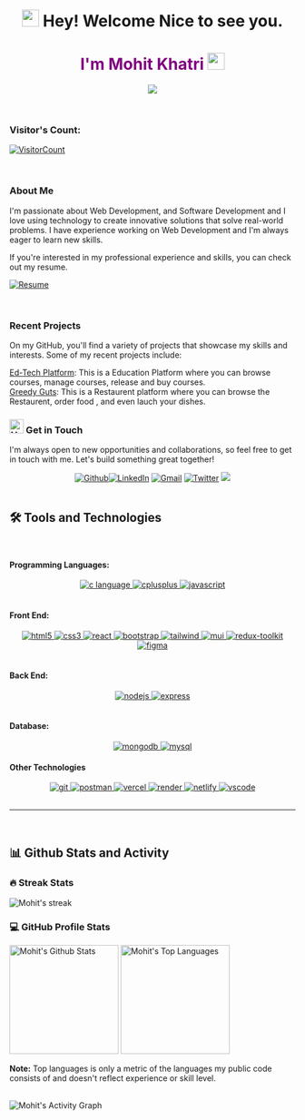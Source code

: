<h1 align="center">
  <img
    src="https://emojis.slackmojis.com/emojis/images/1643514732/7373/hand_wave.gif?1643514732"
    width="30"
  /> Hey! Welcome Nice to see you.
</h1>
<h1 align="center" style="color:purple;">I'm Mohit Khatri <img
    src="https://emojis.slackmojis.com/emojis/images/1531849430/4246/blob-sunglasses.gif?1531849430"
    width="30"
  /></h1>

<p align="center">
    <img src="https://readme-typing-svg.demolab.com/?lines=Full-stack%20web%20%20developer;Always%20learning%20new%20things&font=Fira%20Code&center=true&width=440&height=45&color=6495ED&vCenter=true&pause=1000&size=22" />
</p>

<br/>

### Visitor's Count:

<a align="center" href="https://profile-counter.glitch.me/{mohitkhatri13}/count.svg">
  
  ![VisitorCount](https://profile-counter.glitch.me/{mohitkhatri13}/count.svg)  
</a>

<br/>

### About Me

I'm passionate about Web Development, and Software Development and I love using technology to create innovative solutions that solve real-world problems. I have experience working on Web Development and I'm always eager to learn new skills.

If you're interested in my professional experience and skills, you can check out my resume.

[![Resume](https://img.shields.io/badge/Mohit%20Khatri-RESUME-blue?style=for-the-badge&labelColor=1DA1F2&color=5865f2&logoColor=white)]()

<br/>

### Recent Projects

On my GitHub, you'll find a variety of projects that showcase my skills and interests. Some of my recent projects include:

[Ed-Tech Platform](https://github.com/mohitkhatri13/EdTech-Platform.git): This is a Education Platform where you can browse courses, manage courses, release and buy courses.<br/>
[Greedy Guts](https://github.com/mohitkhatri13/Food-Restaurent.git): This is a Restaurent platform where you can browse the Restaurent, order food , and even lauch your dishes.<br/>

### <img src="https://raw.githubusercontent.com/Tarikul-Islam-Anik/Animated-Fluent-Emojis/master/Emojis/Hand%20gestures/Handshake.png" alt="Handshake" width="25" height="25" /> Get in Touch

I'm always open to new opportunities and collaborations, so feel free to get in touch with me. Let's build something great together!

<div align='center'><a href="https://github.com/mohitkhatri13" target="_blank"><img alt="Github" src="https://img.shields.io/badge/GitHub-%2312100E.svg?&style=for-the-badge&logo=Github&logoColor=white" /></a><a href="https://www.linkedin.com/in/mohit-khatri-138588220/" target="_blank"><img alt="LinkedIn" src="https://img.shields.io/badge/linkedin-%230077B5.svg?&style=for-the-badge&logo=linkedin&logoColor=white" /></a> <a href="mohitkhatri9166@gmail.com" target="_blank"><img alt="Gmail" src="https://img.shields.io/badge/Gmail-D14836?style=for-the-badge&logo=gmail&logoColor=white" /></a> <a href="https://twitter.com/" target="_blank"><img alt="Twitter" src="https://img.shields.io/badge/twitter-%231DA1F2.svg?&style=for-the-badge&logo=twitter&logoColor=white" /></a>
<a href="https://discord.com/"><img src="https://img.shields.io/badge/Discord-%235865F2.svg?style=for-the-badge&logo=discord&logoColor=white"></a>

</div>
<br/>

<h2>🛠️ Tools and Technologies</h2>

<br/>

<h4>Programming Languages:</h4>

<div align="center">
<a href="https://www.cprogramming.com/" target="_blank" rel="noreferrer"> <img src="https://img.shields.io/badge/C-00599C?style=for-the-badge&logo=c&logoColor=white" alt="c language" /> </a>
<a href="https://www.w3schools.com/cpp/" target="_blank" rel="noreferrer"> <img src="https://img.shields.io/badge/C%2B%2B-00599C?style=for-the-badge&logo=c%2B%2B&logoColor=white" alt="cplusplus"/> </a>
<a href="https://developer.mozilla.org/en-US/docs/Web/JavaScript" target="_blank" rel="noreferrer"> <img src="https://img.shields.io/badge/JavaScript-F7DF1E?style=for-the-badge&logo=javascript&logoColor=black" alt="javascript"/> </a>
<!-- <a href="https://www.typescriptlang.org/" target="_blank" rel="noreferrer"> <img src="https://img.shields.io/badge/TypeScript-007ACC?style=for-the-badge&logo=typescript&logoColor=white" alt="typescript"/> </a> -->
<!-- <a href="https://www.python.org" target="_blank">
<img
    src="https://img.shields.io/badge/Python-14354C?style=for-the-badge&logo=python&logoColor=white"
    alt="python"
  />
</a> -->
<!-- <a href="https://dotnet.microsoft.com/en-us/languages/csharp" target="_blank"> -->
<!-- <img
    src="https://img.shields.io/badge/C%23-239120?style=for-the-badge&logo=c-sharp&logoColor=white"
    alt="csharp"
  />
</a> -->
</div>

<br/>

<h4>Front End:</h4>
<div align="center">
<a href="https://www.w3.org/html/" target="_blank" rel="noreferrer"> <img src="https://img.shields.io/badge/HTML5-E34F26?style=for-the-badge&logo=html5&logoColor=white" alt="html5"/> </a>
<a href="https://www.w3schools.com/css/" target="_blank" rel="noreferrer"> <img src="https://img.shields.io/badge/CSS3-1572B6?style=for-the-badge&logo=css3&logoColor=white" alt="css3" /> </a>
<!-- <a href="https://sass-lang.com/" target="_blank" rel="noreferrer"> <img src="https://img.shields.io/badge/Sass-CC6699?style=for-the-badge&logo=sass&logoColor=white" alt="sass" /> </a> -->
<a href="https://reactjs.org/" target="_blank" rel="noreferrer"> <img src="https://img.shields.io/badge/React-20232A?style=for-the-badge&logo=react&logoColor=white&color=148dff" alt="react" /> </a>
<a href="https://getbootstrap.com" target="_blank" rel="noreferrer"> <img src="https://img.shields.io/badge/Bootstrap-563D7C?style=for-the-badge&logo=bootstrap&logoColor=white" alt="bootstrap" /> </a>
<a href="https://tailwindcss.com/" target="_blank" rel="noreferrer"> <img src="https://img.shields.io/badge/Tailwind_CSS-38B2AC?style=for-the-badge&logo=tailwind-css&logoColor=white" alt="tailwind" /> </a>
<a href="https://mui.com/" target="_blank" rel="noreferrer"> <img src="https://img.shields.io/badge/Material--UI-0081CB?style=for-the-badge&logo=material-ui&logoColor=white" alt="mui" /> </a>
<a href="https://redux-toolkit.js.org/" target="_blank" rel="noreferrer"> <img src="https://img.shields.io/badge/Redux-593D88?style=for-the-badge&logo=redux&logoColor=white" alt="redux-toolkit" /> </a>
<a href="https://www.figma.com/" target="_blank" rel="noreferrer"> <img src="https://img.shields.io/badge/Figma-F24E1E?style=for-the-badge&logo=figma&logoColor=white" alt="figma" /> </a>

</div>

<br/>

<h4>Back End:</h4>
<div align="center">
<a href="https://nodejs.org" target="_blank" rel="noreferrer"> <img src="https://img.shields.io/badge/Node.js-8A2BE2?style=for-the-badge&logo=Node.js&color=b3ffb0" alt="nodejs" /> </a>
<a href="https://expressjs.com" target="_blank" rel="noreferrer"> <img src="https://img.shields.io/badge/Express.js-404D59?style=for-the-badge&color=008712" alt="express"/> </a>
<!-- <a href="https://firebase.google.com/" target="_blank"> -->
<!--   <img
    src="https://img.shields.io/badge/firebase-%23039BE5.svg?style=for-the-badge&logo=firebase"
    alt="firebase"
  /> -->
<!-- </a> -->
<!-- <a href="https://flask.palletsprojects.com/" target="_blank" rel="noreferrer"> <img src="https://img.shields.io/badge/Flask-000000?style=for-the-badge&logo=flask&logoColor=black&color=fcf403" alt="flask" /> </a> -->

</div>

<br/>

<h4>Database:</h4>
<div align="center">
<a href="https://www.mongodb.com/" target="_blank" rel="noreferrer"> <img src="https://img.shields.io/badge/MongoDB-4EA94B?style=for-the-badge&logo=mongodb&logoColor=white" alt="mongodb" /> </a>
<a href="https://www.mysql.com/" target="_blank" rel="noreferrer"> <img src="https://img.shields.io/badge/MySQL-00000F?style=for-the-badge&logo=mysql&logoColor=orange&color=257bc2" alt="mysql" /> </a>

</div>


<h4>Other Technologies</h4>
<div align="center">
<a href="https://git-scm.com/" target="_blank" rel="noreferrer"> <img src="https://img.shields.io/badge/git-%23F05033.svg?style=for-the-badge&logo=git&logoColor=white" alt="git" /> </a>
<a href="https://postman.com" target="_blank" rel="noreferrer"> <img src="https://img.shields.io/badge/Postman-FF6C37?style=for-the-badge&logo=postman&logoColor=white" alt="postman" /> </a>
<!-- <a href="https://insomnia.rest/" target="_blank" rel="noreferrer"> <img src="https://img.shields.io/badge/Insomnia-black?style=for-the-badge&logo=insomnia&logoColor=5849BE" alt="insomnia" /> </a> -->
<a href="https://vercel.com/" target="_blank" rel="noreferrer"> <img src="https://img.shields.io/badge/vercel-%23000000.svg?style=for-the-badge&logo=vercel&logoColor=white" alt="vercel" /> </a>
<a href="https://render.com/" target="_blank" rel="noreferrer"> <img src="https://img.shields.io/badge/Render-%46E3B7.svg?style=for-the-badge&logo=render&logoColor=white" alt="render" /> </a>
<a href="https://netlify.com" target="_blank" rel="noreferrer"> <img src="https://img.shields.io/badge/netlify-%23000000.svg?style=for-the-badge&logo=netlify&logoColor=#00C7B7" alt="netlify" /> </a>
 <a href="https://code.visualstudio.com/" target="_blank" rel="noreferrer">
  <img src="https://img.shields.io/badge/vscode-%23007ACC.svg?style=for-the-badge&logo=visual-studio-code&logoColor=white" alt="vscode" />
</a>
</a>
<!-- <a href="https://unity.com/" target="_blank"> -->
<!--   <img
    src="https://img.shields.io/badge/unity-%23000000.svg?style=for-the-badge&logo=unity&logoColor=white"
    alt="unity"
  />
</a>
<a href="https://www.arduino.cc/" target="_blank">
  <img
    src="https://img.shields.io/badge/-Arduino-00979D?style=for-the-badge&logo=Arduino&logoColor=white"
    alt="arduino"
  />
</a> -->
<!-- <a href="https://www.selenium.dev" target="_blank" rel="noreferrer"> <img src="https://img.shields.io/badge/-selenium-%43B02A?style=for-the-badge&logo=selenium&logoColor=white" alt="selenium" /> </a> 
 <a href="https://heroku.com" target="_blank" rel="noreferrer"> <img src="https://img.shields.io/badge/heroku-%23430098.svg?style=for-the-badge&logo=heroku&logoColor=white" alt="heroku" /> </a> -->
</div>

<br />
<hr />
<br />

<h2>📊 Github Stats and Activity</h2>

<h3>🔥 Streak Stats</h3>

<p>
    <img title="🔥 Get streak stats for your profile at git.io/streak-stats" alt="Mohit's streak" src="https://streak-stats.demolab.com/?user=mohitkhatri13&theme=monokai-metallian&hide_border=true"/>
</p>

<h3>💻 GitHub Profile Stats</h3>

<img alt="Mohit's Github Stats" src="https://denvercoder1-github-readme-stats.vercel.app/api/?username=mohitkhatri13&show_icons=true&include_all_commits=true&count_private=true&theme=react&hide_border=true&bg_color=1F222E&title_color=F85D7F&icon_color=F8D866" height="192px"/>

<img alt="Mohit's Top Languages" src="https://denvercoder1-github-readme-stats.vercel.app/api/top-langs/?username=mohitkhatri13&langs_count=8&layout=compact&theme=react&hide_border=true&bg_color=1F222E&title_color=F85D7F&icon_color=F8D866&hide=Jupyter%20Notebook,Roff" height="192px"/>

<b>Note:</b> Top languages is only a metric of the languages my public code consists of and doesn't reflect experience or skill level.

<br/>

<img alt="Mohit's Activity Graph" src="https://github-readme-activity-graph.vercel.app/graph?username=mohitkhatri13&bg_color=1f222e&color=f2d364&line=f85d7f&point=fc9867&area=true&hide_border=true)](https://github.com/mohitkhatri13/github-readme-activity-graph.git" />

<br />
